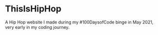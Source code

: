 # ThisIsHipHop
A Hip Hop website I made during my #100DaysofCode binge in May 2021, very early in my coding journey. 
